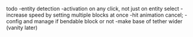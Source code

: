 todo
-entity detection
-activation on any click, not just on entity select
-increase speed by setting multiple blocks at once
-hit animation cancel;
-config and manage if bendable block or not
-make base of tether wider (vanity later)
